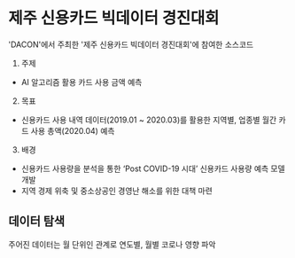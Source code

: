 # 제주 신용카드 빅데이터 경진대회

'DACON'에서 주최한 '제주 신용카드 빅데이터 경진대회'에 참여한 소스코드

1. 주제
- AI 알고리즘 활용 카드 사용 금액 예측

2. 목표
- 신용카드 사용 내역 데이터(2019.01 ~ 2020.03)를 활용한 지역별, 업종별 월간 카드 사용 총액(2020.04) 예측

3. 배경
- 신용카드 사용량을 분석을 통한  ‘Post COVID-19 시대’ 신용카드 사용량 예측 모델 개발
- 지역 경제 위축 및 중소상공인 경영난 해소를 위한 대책 마련 

## 데이터 탐색

주어진 데이터는 월 단위인 관계로 연도별, 월별 코로나 영향 파악

## 
